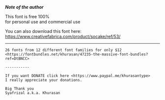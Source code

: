 ***Note of the author***

This font is free 100%  
 for personal use and commercial use  
   
 You can also download this font here:  
 <https://www.creativefabrica.com/product/socake/ref/53/>  
   
 -----------  
   
 ~~~ THE MASSIVE FONT BUNDLES ~~~  
 26 fonts from 12 different font families for only $12  
 <https://fontbundles.net/khurasan/47235-the-massive-font-bundles?ref=DtBNCC>  
   
 -----------  
   
 If you want DONATE click here <https://www.paypal.me/khurasantype>  
 I really appreciate your donations.  
   
 Big Thank you  
 Syafrizal a.k.a. Khurasan